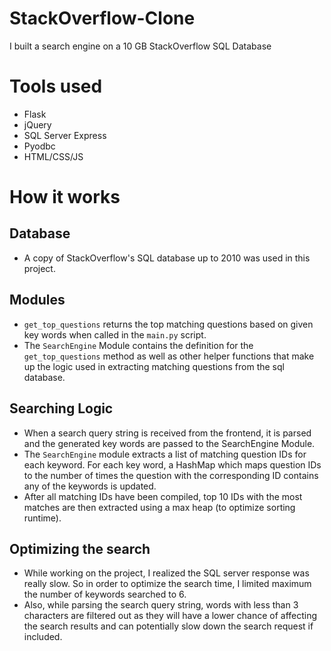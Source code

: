 # StackOverflow-Clone
I built a search engine on a 10 GB StackOverflow SQL Database

# Tools used
- Flask
- jQuery
- SQL Server Express
- Pyodbc
- HTML/CSS/JS

# How it works

## Database
* A copy of StackOverflow's SQL database up to 2010 was used in this project. 

## Modules
* `get_top_questions` returns the top matching questions based on given key words when called in the `main.py` script.
* The `SearchEngine` Module contains the definition for the `get_top_questions` method as well as other helper functions that make up the logic used in extracting matching questions from the sql database.

## Searching Logic
* When a search query string is received from the frontend, it is parsed and the generated key words are passed to the SearchEngine Module.
* The `SearchEngine` module extracts a list of matching question IDs for each keyword. For each key word, a HashMap which maps question IDs to the number of times the question with the corresponding ID contains any of the keywords is updated. 
* After all matching IDs have been compiled, top 10 IDs with the most matches are then extracted using a max heap (to optimize sorting runtime).

## Optimizing the search
* While working on the project, I realized the SQL server response was really slow. So in order to optimize the search time, I limited maximum the number of keywords searched to 6. 
* Also, while parsing the search query string, words with less than 3 characters are filtered out as they will have a lower chance of affecting the search results and can potentially slow down the search request if included.
